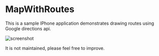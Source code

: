 MapWithRoutes
=============

This is a sample IPhone application demonstrates drawing routes using Google directions api.

<img src="https://github.com/kadirpekel/MapWithRoutes/raw/master/screenshot.jpg" alt="screenshot" /> 

It is not maintained, please feel free to improve.
